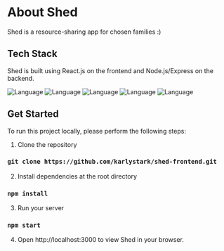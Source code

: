 # About Shed 

Shed is a resource-sharing app for chosen families :) 

## Tech Stack

Shed is built using React.js on the frontend and Node.js/Express on the backend. 

![Language](https://img.shields.io/badge/React-20232A?style=for-the-badge&logo=react&logoColor=61DAFB) ![Language](https://img.shields.io/badge/Bootstrap-563D7C?style=for-the-badge&logo=bootstrap&logoColor=white) ![Language](https://img.shields.io/badge/Node.js-43853D?style=for-the-badge&logo=node.js&logoColor=white) ![Language](https://img.shields.io/badge/Express.js-404D59?style=for-the-badge) ![Language](https://img.shields.io/badge/PostgreSQL-316192?style=for-the-badge&logo=postgresql&logoColor=white)




## Get Started

To run this project locally, please perform the following steps:

1. Clone the repository

### `git clone https://github.com/karlystark/shed-frontend.git`

2. Install dependencies at the root directory

### `npm install`

3. Run your server

### `npm start`

4. Open http://localhost:3000 to view Shed in your browser. 


